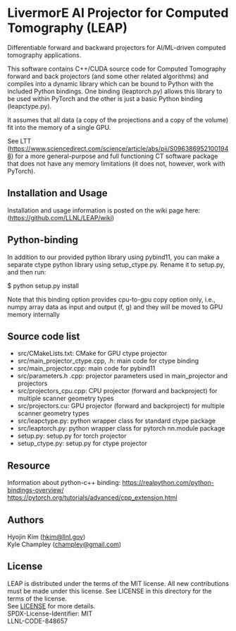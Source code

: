 # LivermorE AI Projector for Computed Tomography (LEAP)
Differentiable forward and backward projectors for AI/ML-driven computed tomography applications.

This software contains C++/CUDA source code for Computed Tomography forward and back projectors (and some other related algorithms) and compiles into a dynamic library which can be bound to Python with the included Python bindings.  One binding (leaptorch.py) allows this library to be used within PyTorch and the other is just a basic Python binding (leapctype.py).

It assumes that all data (a copy of the projections and a copy of the volume) fit into the memory of a single GPU.

See LTT (https://www.sciencedirect.com/science/article/abs/pii/S0963869521001948) for a more general-purpose and full functioning CT software package that does not have any memory limitations (it does not, however, work with PyTorch).

## Installation and Usage

Installation and usage information is posted on the wiki page here: (https://github.com/LLNL/LEAP/wiki)


## Python-binding
In addition to our provided python library using pybind11, you can make a separate ctype python library using setup_ctype.py. Rename it to setup.py, and then run:  

$ python setup.py install  

Note that this binding option provides cpu-to-gpu copy option only, i.e., numpy array data as input and output (f, g) and they will be moved to GPU memory internally  


## Source code list
* src/CMakeLists.txt: CMake for GPU ctype projector  
* src/main_projector_ctype.cpp, .h: main code for ctype binding   
* src/main_projector.cpp: main code for pybind11  
* src/parameters.h .cpp: projector parameters used in main_projector and projectors  
* src/projectors_cpu.cpp: CPU projector (forward and backproject) for multiple scanner geometry types   
* src/projectors.cu: GPU projector (forward and backproject) for multiple scanner geometry types  
* src/leapctype.py: python wrapper class for standard ctype package  
* src/leaptorch.py: python wrapper class for pytorch nn.module package  
* setup.py: setup.py for torch projector  
* setup_ctype.py: setup.py for ctype projector  


## Resource
Information about python-c++ binding: https://realpython.com/python-bindings-overview/  
https://pytorch.org/tutorials/advanced/cpp_extension.html  


## Authors
Hyojin Kim (hkim@llnl.gov)  
Kyle Champley (champley@gmail.com)  


## License
LEAP is distributed under the terms of the MIT license. All new contributions must be made under this license. See LICENSE in this directory for the terms of the license.  
See [LICENSE](LICENSE) for more details.  
SPDX-License-Identifier: MIT  
LLNL-CODE-848657  

